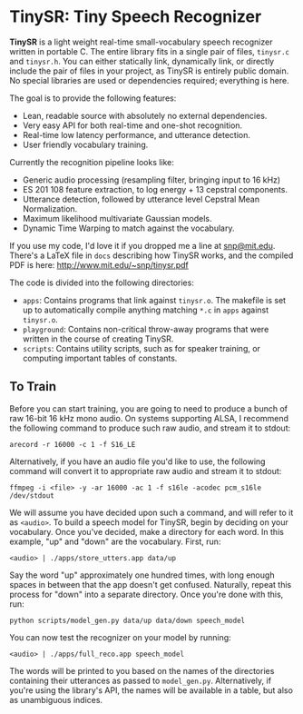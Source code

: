 TinySR: Tiny Speech Recognizer
==============================

**TinySR** is a light weight real-time small-vocabulary speech recognizer written in portable C.
The entire library fits in a single pair of files, `tinysr.c` and `tinysr.h`.
You can either statically link, dynamically link, or directly include the pair of files in your project, as TinySR is entirely public domain.
No special libraries are used or dependencies required; everything is here.

The goal is to provide the following features:
* Lean, readable source with absolutely no external dependencies.
* Very easy API for both real-time and one-shot recognition.
* Real-time low latency performance, and utterance detection.
* User friendly vocabulary training.

Currently the recognition pipeline looks like:
* Generic audio processing (resampling filter, bringing input to 16 kHz)
* ES 201 108 feature extraction, to log energy + 13 cepstral components.
* Utterance detection, followed by utterance level Cepstral Mean Normalization.
* Maximum likelihood multivariate Gaussian models.
* Dynamic Time Warping to match against the vocabulary.

If you use my code, I'd love it if you dropped me a line at <snp@mit.edu>.
There's a LaTeX file in `docs` describing how TinySR works, and the compiled PDF is here: http://www.mit.edu/~snp/tinysr.pdf

The code is divided into the following directories:
* `apps`: Contains programs that link against `tinysr.o`. The makefile is set up to automatically compile anything matching `*.c` in `apps` against `tinysr.o`.
* `playground`: Contains non-critical throw-away programs that were written in the course of creating TinySR.
* `scripts`: Contains utility scripts, such as for speaker training, or computing important tables of constants.

To Train
--------

Before you can start training, you are going to need to produce a bunch of raw 16-bit 16 kHz mono audio.
On systems supporting ALSA, I recommend the following command to produce such raw audio, and stream it to stdout:

	arecord -r 16000 -c 1 -f S16_LE

Alternatively, if you have an audio file you'd like to use, the following command will convert it to appropriate raw audio and stream it to stdout:

	ffmpeg -i <file> -y -ar 16000 -ac 1 -f s16le -acodec pcm_s16le /dev/stdout

We will assume you have decided upon such a command, and will refer to it as `<audio>`.
To build a speech model for TinySR, begin by deciding on your vocabulary.
Once you've decided, make a directory for each word.
In this example, "up" and "down" are the vocabulary.
First, run:

	<audio> | ./apps/store_utters.app data/up

Say the word "up" approximately one hundred times, with long enough spaces in between that the app doesn't get confused.
Naturally, repeat this process for "down" into a separate directory.
Once you're done with this, run:

	python scripts/model_gen.py data/up data/down speech_model

You can now test the recognizer on your model by running:

	<audio> | ./apps/full_reco.app speech_model

The words will be printed to you based on the names of the directories containing their utterances as passed to `model_gen.py`.
Alternatively, if you're using the library's API, the names will be available in a table, but also as unambiguous indices.

